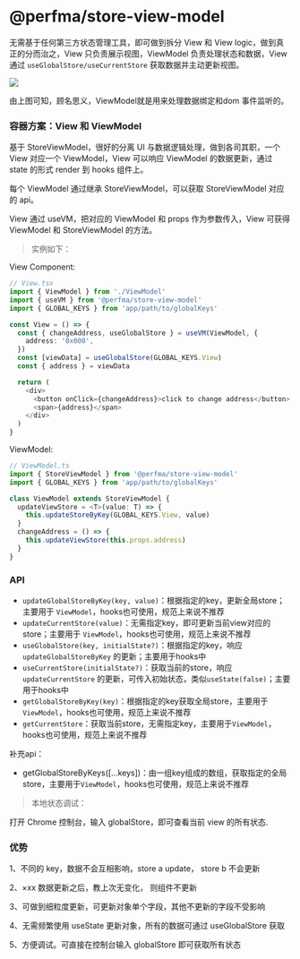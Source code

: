 # @perfma/store-view-model

无需基于任何第三方状态管理工具，即可做到拆分 View 和 View logic，做到真正的分而治之，View 只负责展示视图，ViewModel 负责处理状态和数据，View 通过 `useGlobalStore/useCurrentStore` 获取数据并主动更新视图。

<img src="https://media.perfma.net/guitar/image/WBLaY17t9r4rqA4NeKQnX.png" />

由上图可知，顾名思义，ViewModel就是用来处理数据绑定和dom 事件监听的。

### 容器方案：View 和 ViewModel


基于 StoreViewModel，很好的分离 UI 与数据逻辑处理，做到各司其职，一个 View 对应一个 ViewModel，View 可以响应 ViewModel 的数据更新，通过 state 的形式 render 到 hooks 组件上。

每个 ViewModel 通过继承 StoreViewModel，可以获取 StoreViewModel 对应的 api。

View 通过 useVM，把对应的 ViewModel 和 props 作为参数传入，View 可获得 ViewModel 和 StoreViewModel 的方法。

> 实例如下：

View Component:

```ts
// View.tsx
import { ViewModel } from './ViewModel'
import { useVM } from '@perfma/store-view-model'
import { GLOBAL_KEYS } from 'app/path/to/globalKeys'

const View = () => {
  const { changeAddress, useGlobalStore } = useVM(ViewModel, {
    address: '0x000',
  })
  const [viewData] = useGlobalStore(GLOBAL_KEYS.View)
  const { address } = viewData

  return (
    <div>
      <button onClick={changeAddress}>click to change address</button>
      <span>{address}</span>
    </div>
  )
}
```

ViewModel:

```ts
// ViewModel.ts
import { StoreViewModel } from '@perfma/store-view-model'
import { GLOBAL_KEYS } from 'app/path/to/globalKeys'

class ViewModel extends StoreViewModel {
  updateViewStore = <T>(value: T) => {
    this.updateStoreByKey(GLOBAL_KEYS.View, value)
  }
  changeAddress = () => {
    this.updateViewStore(this.props.address)
  }
}
```

### API

- `updateGlobalStoreByKey(key, value)`：根据指定的key，更新全局store；主要用于 `ViewModel`，hooks也可使用，规范上来说不推荐
- `updateCurrentStore(value)`：无需指定key，即可更新当前view对应的store；主要用于 `ViewModel`，hooks也可使用，规范上来说不推荐
- `useGlobalStore(key, initialState?)`：根据指定的key，响应`updateGlobalStoreByKey` 的更新；主要用于hooks中
- `useCurrentStore(initialState?)`：获取当前的store，响应`updateCurrentStore` 的更新，可传入初始状态，类似`useState(false)`；主要用于hooks中
- `getGlobalStoreByKey(key)`：根据指定的key获取全局store，主要用于`ViewModel`，hooks也可使用，规范上来说不推荐
- `getCurrentStore`：获取当前store，无需指定key，主要用于`ViewModel`，hooks也可使用，规范上来说不推荐

补充api：

- getGlobalStoreByKeys([...keys])：由一组key组成的数组，获取指定的全局store，主要用于`ViewModel`，hooks也可使用，规范上来说不推荐


> 本地状态调试：

打开 Chrome 控制台，输入 globalStore，即可查看当前 view 的所有状态.

### 优势

1、不同的 key，数据不会互相影响，store a update， store b 不会更新

2、×xx 数据更新之后，教上次无变化， 则组件不更新

3、可做到细粒度更新，可更新对象单个字段，其他不更新的字段不受影响

4、无需频繁使用 useState 更新对象，所有的数据可通过 useGlobalStore 获取

5、方便调试。可直接在控制台输入 globalStore 即可获取所有状态
